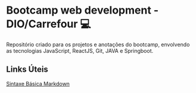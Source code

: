 # Bootcamp web development - DIO/Carrefour 💻
Repositório criado para os projetos e anotações do bootcamp, envolvendo as tecnologias JavaScript, ReactJS, Git, JAVA e Springboot.

## Links Úteis
[Sintaxe Básica Markdown](https://www.markdownguide.org/basic-syntax/)
